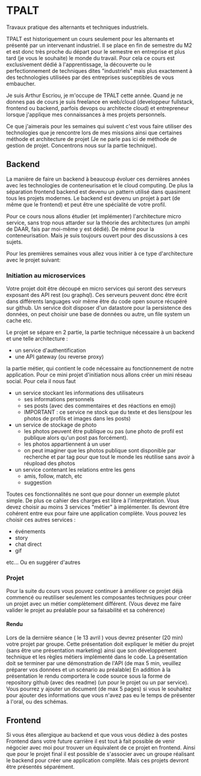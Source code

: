 # TPALT

Travaux pratique des alternants et techniques industriels.

TPALT est historiquement un cours seulement pour les alternants et présenté par un intervenant industriel. Il se place en fin de semestre du M2 et est donc très proche du départ pour le semestre en entreprise et plus tard (je vous le souhaite) le monde du travail. Pour cela ce cours est exclusivement dédié à l'apprentissage, la découverte ou le perfectionnement de techniques dites "industriels" mais plus exactement à des technologies utilisées par des entreprises susceptibles de vous embaucher.

Je suis Arthur Escriou, je m'occupe de TPALT cette année. Quand je ne donnes pas de cours je suis freelance en web/cloud (developpeur fullstack, frontend ou backend, parfois devops ou architecte cloud) et entrepreneur lorsque j'applique mes connaissances à mes projets personnels.

Ce que j'aimerais pour les semaines qui suivent c'est vous faire utiliser des technologies que je rencontre lors de mes missions ainsi que certaines méthode et architecture de projet (Je ne parle pas ici de méthode de gestion de projet. Concentrons nous sur la partie technique).

## Backend

La manière de faire un backend à beaucoup évoluer ces dernières années avec les technologies de conteneurisation et le cloud computing.
De plus la séparation frontend backend est devenu un pattern utilisé dans quasiment tous les projets modernes. Le backend est devenu un projet à part (de même que le frontend) et peut être une spécialité de votre profil.

Pour ce cours nous allons étudier (et implémenter) l'architecture micro service, sans trop nous attarder sur la théorie des architectures (un amphi de DAAR, fais par moi-même y est dédié). De même pour la conteneurisation.
Mais je suis toujours ouvert pour des discussions à ces sujets.

Pour les premières semaines vous allez vous initier à ce type d'architecture avec le projet suivant:

### Initiation au microservices

Votre projet doit être découpé en micro services qui seront des serveurs exposant des API rest (ou graphql).
Ces serveurs peuvent donc être écrit dans différents languages voir même être du code open source récupéré sur github.
Un service doit disposer d'un datastore pour la persistence des données, on peut choisir une base de données ou autre, un file system un cache etc.

Le projet se sépare en 2 partie, la partie technique nécessaire à un backend et une telle architecture :

- un service d'authentification
- une API gateway (ou reverse proxy)

la partie métier, qui contient le code nécessaire au fonctionnement de notre application.
Pour ce mini projet d'initiation nous allons créer un mini réseau social.
Pour cela il nous faut

- un service stockant les informations des utilisateurs
  - ses informations personnels
  - ses posts (avec des commentaires et des réactions en emoji)
  - IMPORTANT : ce service ne stock que du texte et des liens(pour les photos de profils et images dans les posts)
- un service de stockage de photo
  - les photos peuvent être publique ou pas (une photo de profil est publique alors qu'un post pas forcément).
  - les photos appartiennent à un user
  - on peut imaginer que les photos publique sont disponible par recherche et par tag pour que tout le monde les réutilise sans avoir à réupload des photos
- un service contenant les relations entre les gens
  - amis, follow, match, etc
  - suggestion

Toutes ces fonctionnalités ne sont que pour donner un exemple plutot simple. De plus ce cahier des charges est libre à l'interprétation.
Vous devez choisir au moins 3 services "métier" à implémenter. Ils devront être cohérent entre eux pour faire une application complète.
Vous pouvez les choisir ces autres services :

- événements
- story
- chat direct
- gif

etc...
Ou en suggérer d'autres

### Projet

Pour la suite du cours vous pouvez continuer à améliorer ce projet déjà commencé ou reutiliser seulement les composantes techniques pour créer un projet avec un métier complètement différent.
(Vous devez me faire valider le projet au préalable pour sa faisabilité et sa cohérence)

#### Rendu

Lors de la dernière séance ( le 13 avril ) vous devrez présenter (20 min) votre projet par groupe.
Cette présentation doit expliquer le métier du projet (sans être une présentation marketing) ainsi que son développement technique et les règles métiers implémenté dans le code.
La présentation doit se terminer par une démonstration de l'API (de max 5 min, veuillez préparer vos données et un scénario au préalable)
En addition à la présentation le rendu comportera le code source sous la forme de repository github (avec des readme) (un pour le projet ou un par service). Vous pourrez y ajouter un document (de max 5 pages) si vous le souhaitez pour ajouter des informations que vous n'avez pas eu le temps de présenter à l'oral, ou des schémas.

## Frontend

Si vous êtes allergique au backend et que vous vous dédiez à des postes Frontend dans votre future carrière il est tout à fait possible de venir négocier avec moi pour trouver un équivalent de ce projet en frontend.
Ainsi que pour le projet final il est possible de s'associer avec un groupe réalisant le backend pour créer une application complète.
Mais ces projets devront être présentés séparément.
